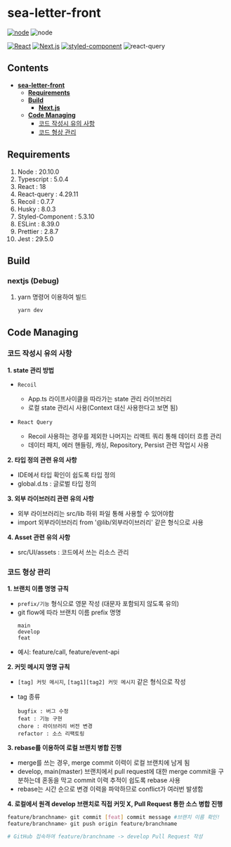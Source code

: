 # **sea-letter-front**

[![node](https://img.shields.io/badge/node-20-F82F82)](https://nodejs.org/docs/latest-v16.x/api)
![node](https://img.shields.io/badge/typescript-gray?logo=typescript)

[![React](https://img.shields.io/badge/react-gray?logo=react)](https://react.dev)
[![Next.js](https://img.shields.io/badge/next.js-gray?logo=next.js)](https://nextjs.org/)
[![styled-component](https://img.shields.io/badge/styled-component-gray?logo=styled-component)](https://nextjs.org/)
![react-query](https://img.shields.io/badge/react-qurey-gray?logo=react-query)

## **Contents**

- [**sea-letter-front**](#sea-letter-front)
    - [**Requirements**](#requirements)
    - [**Build**](#build)
        - [**Next.js**](#nextjs-debug)
    - [**Code Managing**](#code-managing)
        - [코드 작성시 유의 사항](#코드-작성시-유의-사항)
        - [코드 형상 관리](#코드-형상-관리)

## **Requirements**

1. Node : 20.10.0
2. Typescript : 5.0.4
3. React : 18
4. React-query : 4.29.11
5. Recoil : 0.7.7
6. Husky : 8.0.3
7. Styled-Component : 5.3.10
8. ESLint : 8.39.0
9. Prettier : 2.8.7
10. Jest : 29.5.0

## **Build**

### **nextjs** (Debug)

1. yarn 명령어 이용하여 빌드

   ```bash
   yarn dev 
   ```

## **Code Managing**

### 코드 작성시 유의 사항

**1. state 관리 방법**

- `Recoil`

    - App.ts 라이프사이클을 따라가는 state 관리 라이브러리
    - 로컬 state 관리시 사용(Context 대신 사용한다고 보면 됨)

- `React Query`
    - Recoil 사용하는 경우를 제외한 나머지는 리액트 쿼리 통해 데이터 흐름 관리
    - 데이터 패치, 에러 핸들링, 캐싱, Repository, Persist 관련 작업시 사용

**2. 타입 정의 관련 유의 사항**

- IDE에서 타입 확인이 쉽도록 타입 정의
- global.d.ts : 글로벌 타입 정의

**3. 외부 라이브러리 관련 유의 사항**

- 외부 라이브러리는 src/lib 하위 파일 통해 사용할 수 있어야함
- import 외부라이브러리 from '@lib/외부라이브러리' 같은 형식으로 사용

**4. Asset 관련 유의 사항**

- src/UI/assets : 코드에서 쓰는 리소스 관리

### 코드 형상 관리

**1. 브랜치 이름 명명 규칙**

- `prefix/기능` 형식으로 영문 작성 (대문자 포함되지 않도록 유의)
- git flow에 따라 브랜치 이름 prefix 명명
  ```
  main
  develop
  feat
  ```
- 예시: feature/call, feature/event-api

**2. 커밋 메시지 명명 규칙**

- `[tag] 커밋 메시지`, `[tag1][tag2] 커밋 메시지` 같은 형식으로 작성
- tag 종류

  ```
  bugfix : 버그 수정
  feat : 기능 구현
  chore : 라이브러리 버전 변경
  refactor : 소스 리팩토링
  ```

**3. rebase를 이용하여 로컬 브랜치 병합 진행**

- merge를 쓰는 경우, merge commit 이력이 로컬 브랜치에 남게 됨
- develop, main(master) 브랜치에서 pull request에 대한 merge commit을 구분하는데 혼동을 막고 commit 이력 추적이 쉽도록 rebase 사용
- rebase는 시간 순으로 변경 이력을 파악하므로 conflict가 여러번 발생함

**4. 로컬에서 원격 develop 브랜치로 직접 커밋 X, Pull Request 통한 소스 병합 진행**

```bash
feature/branchname> git commit [feat] commit message #브랜치 이름 확인!
feature/branchname> git push origin feature/branchname

# GitHub 접속하여 feature/branchname -> develop Pull Request 작성
```
